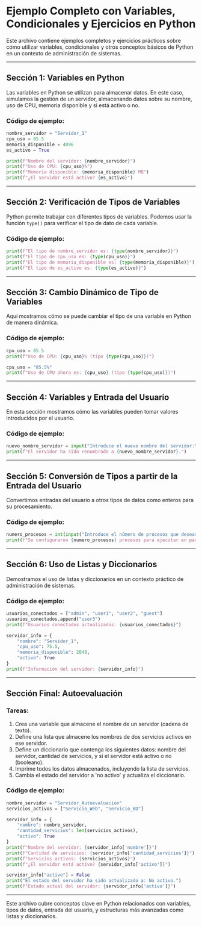 
# Ejemplo Completo con Variables, Condicionales y Ejercicios en Python

Este archivo contiene ejemplos completos y ejercicios prácticos sobre cómo utilizar variables, condicionales y otros conceptos básicos de Python en un contexto de administración de sistemas.

---

## Sección 1: Variables en Python

Las variables en Python se utilizan para almacenar datos. En este caso, simulamos la gestión de un servidor, almacenando datos sobre su nombre, uso de CPU, memoria disponible y si está activo o no.

### Código de ejemplo:
```python
nombre_servidor = "Servidor_1"
cpu_uso = 85.5
memoria_disponible = 4096
es_activo = True

print(f"Nombre del servidor: {nombre_servidor}")
print(f"Uso de CPU: {cpu_uso}%")
print(f"Memoria disponible: {memoria_disponible} MB")
print(f"¿El servidor está activo? {es_activo}")
```

---

## Sección 2: Verificación de Tipos de Variables

Python permite trabajar con diferentes tipos de variables. Podemos usar la función `type()` para verificar el tipo de dato de cada variable.

### Código de ejemplo:
```python
print(f"El tipo de nombre_servidor es: {type(nombre_servidor)}")
print(f"El tipo de cpu_uso es: {type(cpu_uso)}")
print(f"El tipo de memoria_disponible es: {type(memoria_disponible)}")
print(f"El tipo de es_activo es: {type(es_activo)}")
```

---

## Sección 3: Cambio Dinámico de Tipo de Variables

Aquí mostramos cómo se puede cambiar el tipo de una variable en Python de manera dinámica.

### Código de ejemplo:
```python
cpu_uso = 85.5
print(f"Uso de CPU: {cpu_uso}% (tipo {type(cpu_uso)})")

cpu_uso = "85.5%"
print(f"Uso de CPU ahora es: {cpu_uso} (tipo {type(cpu_uso)})")
```

---

## Sección 4: Variables y Entrada del Usuario

En esta sección mostramos cómo las variables pueden tomar valores introducidos por el usuario.

### Código de ejemplo:
```python
nuevo_nombre_servidor = input("Introduce el nuevo nombre del servidor:")
print(f"El servidor ha sido renombrado a {nuevo_nombre_servidor}.")
```

---

## Sección 5: Conversión de Tipos a partir de la Entrada del Usuario

Convertimos entradas del usuario a otros tipos de datos como enteros para su procesamiento.

### Código de ejemplo:
```python
numero_procesos = int(input("Introduce el número de procesos que deseas ejecutar en paralelo:"))
print(f"Se configuraron {numero_procesos} procesos para ejecutar en paralelo.")
```

---

## Sección 6: Uso de Listas y Diccionarios

Demostramos el uso de listas y diccionarios en un contexto práctico de administración de sistemas.

### Código de ejemplo:
```python
usuarios_conectados = ["admin", "user1", "user2", "guest"]
usuarios_conectados.append("user3")
print(f"Usuarios conectados actualizados: {usuarios_conectados}")

servidor_info = {
    "nombre": "Servidor_1",
    "cpu_uso": 75.5,
    "memoria_disponible": 2048,
    "activo": True
}
print(f"Información del servidor: {servidor_info}")
```

---

## Sección Final: Autoevaluación

### Tareas:
1. Crea una variable que almacene el nombre de un servidor (cadena de texto).
2. Define una lista que almacene los nombres de dos servicios activos en ese servidor.
3. Define un diccionario que contenga los siguientes datos: nombre del servidor, cantidad de servicios, y si el servidor está activo o no (booleano).
4. Imprime todos los datos almacenados, incluyendo la lista de servicios.
5. Cambia el estado del servidor a 'no activo' y actualiza el diccionario.

### Código de ejemplo:
```python
nombre_servidor = "Servidor_Autoevaluacion"
servicios_activos = ["Servicio_Web", "Servicio_BD"]

servidor_info = {
    "nombre": nombre_servidor,
    "cantidad_servicios": len(servicios_activos),
    "activo": True
}
print(f"Nombre del servidor: {servidor_info['nombre']}")
print(f"Cantidad de servicios: {servidor_info['cantidad_servicios']}")
print(f"Servicios activos: {servicios_activos}")
print(f"¿El servidor está activo? {servidor_info['activo']}")

servidor_info["activo"] = False
print("El estado del servidor ha sido actualizado a: No activo.")
print(f"Estado actual del servidor: {servidor_info['activo']}")
```

---

Este archivo cubre conceptos clave en Python relacionados con variables, tipos de datos, entrada del usuario, y estructuras más avanzadas como listas y diccionarios.
